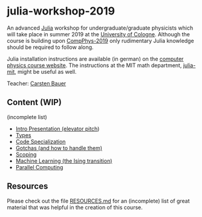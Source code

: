 # julia-workshop-2019

An advanced [Julia](https://julialang.org/) workshop for undergraduate/graduate physicists which will take place in summer 2019 at the [University of Cologne](https://www.portal.uni-koeln.de/index.php?id=9441&L=1). Although the course is building upon [CompPhys-2019](https://github.com/trebst/compphys-2019) only rudimentary Julia knowledge should be required to follow along.

Julia installation instructions are available (in german) on the [computer physics course website](http://www.thp.uni-koeln.de/trebst/Lectures/2019-CompPhys.shtml). The instructions at the MIT math department, [julia-mit](https://github.com/mitmath/julia-mit), might be useful as well.

Teacher: [Carsten Bauer](https://github.com/crstnbr)

## Content (WIP)

(incomplete list)

* [Intro Presentation (elevator pitch](presentation/julia.pdf))
* [Types](1_One/1_types_and_dispatch.ipynb)
* [Code Specialization](1_One/3_specialization.ipynb)
* [Gotchas (and how to handle them)](1_One/4_gotchas.ipynb)
* [Scoping](1_One/4_scoping.jl)
* [Machine Learning (the Ising transition)]()
* [Parallel Computing](3_Three/1_parallel_computing.ipynb)

## Resources

Please check out the file [RESOURCES.md](https://github.com/crstnbr/julia-workshop-2019/blob/master/RESOURCES.md) for an (incomplete) list of great material that was helpful in the creation of this course.
